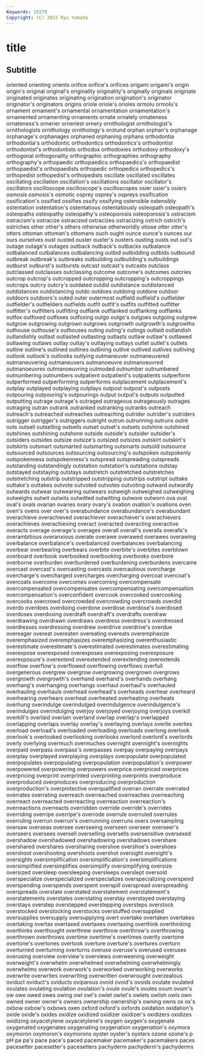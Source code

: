 ```yaml
---
Keywords: 19279
Copyright: (C) 2022 Ryu Yamada
---
```



# title

## Subtitle
oriented orienting orients orifice
orifice's orifices origami origami's origin origin's original original's originality originality's
originally originals originate originated originates originating origination origination's originator originator's
originators origins oriole oriole's orioles ormolu ormolu's ornament ornament's ornamental
ornamentation ornamentation's ornamented ornamenting ornaments ornate ornately ornateness ornateness's ornerier
orneriest ornery ornithologist ornithologist's ornithologists ornithology ornithology's orotund orphan orphan's
orphanage orphanage's orphanages orphaned orphaning orphans orthodontia orthodontia's orthodontic orthodontics
orthodontics's orthodontist orthodontist's orthodontists orthodox orthodoxies orthodoxy orthodoxy's orthogonal orthogonality
orthographic orthographies orthography orthography's orthopaedic orthopaedics orthopaedics's orthopaedist orthopaedist's orthopaedists
orthopedic orthopedics orthopedics's orthopedist orthopedist's orthopedists oscillate oscillated oscillates oscillating
oscillation oscillation's oscillations oscillator oscillator's oscillators oscilloscope oscilloscope's oscilloscopes osier
osier's osiers osmosis osmosis's osmotic osprey osprey's ospreys ossification ossification's
ossified ossifies ossify ossifying ostensible ostensibly ostentation ostentation's ostentatious ostentatiously
osteopath osteopath's osteopaths osteopathy osteopathy's osteoporosis osteoporosis's ostracism ostracism's ostracize
ostracized ostracizes ostracizing ostrich ostrich's ostriches other other's others otherwise
otherworldly otiose otter otter's otters ottoman ottoman's ottomans ouch ought
ounce ounce's ounces our ours ourselves oust ousted ouster ouster's
ousters ousting ousts out out's outage outage's outages outback outback's
outbacks outbalance outbalanced outbalances outbalancing outbid outbidding outbids outbound outbreak
outbreak's outbreaks outbuilding outbuilding's outbuildings outburst outburst's outbursts outcast outcast's
outcasts outclass outclassed outclasses outclassing outcome outcome's outcomes outcries outcrop
outcrop's outcropped outcropping outcropping's outcroppings outcrops outcry outcry's outdated outdid
outdistance outdistanced outdistances outdistancing outdo outdoes outdoing outdone outdoor outdoors
outdoors's outed outer outermost outfield outfield's outfielder outfielder's outfielders outfields
outfit outfit's outfits outfitted outfitter outfitter's outfitters outfitting outflank outflanked
outflanking outflanks outfox outfoxed outfoxes outfoxing outgo outgo's outgoes outgoing
outgrew outgrow outgrowing outgrown outgrows outgrowth outgrowth's outgrowths outhouse outhouse's
outhouses outing outing's outings outlaid outlandish outlandishly outlast outlasted outlasting
outlasts outlaw outlaw's outlawed outlawing outlaws outlay outlay's outlaying outlays
outlet outlet's outlets outline outline's outlined outlines outlining outlive outlived
outlives outliving outlook outlook's outlooks outlying outmaneuver outmaneuvered outmaneuvering outmaneuvers
outmanoeuvre outmanoeuvred outmanoeuvres outmanoeuvring outmoded outnumber outnumbered outnumbering outnumbers outpatient
outpatient's outpatients outperform outperformed outperforming outperforms outplacement outplacement's outplay outplayed
outplaying outplays outpost outpost's outposts outpouring outpouring's outpourings output output's
outputs outputted outputting outrage outrage's outraged outrageous outrageously outrages outraging
outran outrank outranked outranking outranks outreach outreach's outreached outreaches outreaching
outrider outrider's outriders outrigger outrigger's outriggers outright outrun outrunning outruns
outré outs outsell outselling outsells outset outset's outsets outshine outshined
outshines outshining outshone outside outside's outsider outsider's outsiders outsides outsize
outsize's outsized outsizes outskirt outskirt's outskirts outsmart outsmarted outsmarting outsmarts
outsold outsource outsourced outsources outsourcing outsourcing's outspoken outspokenly outspokenness outspokenness's
outspread outspreading outspreads outstanding outstandingly outstation outstation's outstations outstay outstayed
outstaying outstays outstretch outstretched outstretches outstretching outstrip outstripped outstripping outstrips
outstript outtake outtake's outtakes outvote outvoted outvotes outvoting outward outwardly
outwards outwear outwearing outwears outweigh outweighed outweighing outweighs outwit outwits
outwitted outwitting outwore outworn ova oval oval's ovals ovarian ovaries
ovary ovary's ovation ovation's ovations oven oven's ovens over over's
overabundance overabundance's overabundant overachieve overachieved overachiever overachiever's overachievers overachieves overachieving
overact overacted overacting overactive overacts overage overage's overages overall overall's
overalls overalls's overambitious overanxious overate overawe overawed overawes overawing overbalance
overbalance's overbalanced overbalances overbalancing overbear overbearing overbears overbite overbite's overbites
overblown overboard overbook overbooked overbooking overbooks overbore overborne overburden overburdened
overburdening overburdens overcame overcast overcast's overcasting overcasts overcautious overcharge overcharge's
overcharged overcharges overcharging overcoat overcoat's overcoats overcome overcomes overcoming overcompensate
overcompensated overcompensates overcompensating overcompensation overcompensation's overconfident overcook overcooked overcooking overcooks
overcrowd overcrowded overcrowding overcrowds overdid overdo overdoes overdoing overdone overdose
overdose's overdosed overdoses overdosing overdraft overdraft's overdrafts overdraw overdrawing overdrawn
overdraws overdress overdress's overdressed overdresses overdressing overdrew overdrive overdrive's overdue
overeager overeat overeaten overeating overeats overemphasize overemphasized overemphasizes overemphasizing overenthusiastic
overestimate overestimate's overestimated overestimates overestimating overexpose overexposed overexposes overexposing overexposure
overexposure's overextend overextended overextending overextends overflow overflow's overflowed overflowing overflows
overfull overgenerous overgrew overgrow overgrowing overgrown overgrows overgrowth overgrowth's overhand
overhand's overhands overhang overhang's overhanging overhangs overhaul overhaul's overhauled overhauling
overhauls overhead overhead's overheads overhear overheard overhearing overhears overheat overheated
overheating overheats overhung overindulge overindulged overindulgence overindulgence's overindulges overindulging overjoy
overjoyed overjoying overjoys overkill overkill's overlaid overlain overland overlap overlap's
overlapped overlapping overlaps overlay overlay's overlaying overlays overlie overlies overload
overload's overloaded overloading overloads overlong overlook overlook's overlooked overlooking overlooks
overlord overlord's overlords overly overlying overmuch overmuches overnight overnight's overnights
overpaid overpass overpass's overpasses overpay overpaying overpays overplay overplayed overplaying
overplays overpopulate overpopulated overpopulates overpopulating overpopulation overpopulation's overpower overpowered overpowering
overpowers overprice overpriced overprices overpricing overprint overprinted overprinting overprints overproduce
overproduced overproduces overproducing overproduction overproduction's overprotective overqualified overran overrate overrated
overrates overrating overreach overreached overreaches overreaching overreact overreacted overreacting overreaction
overreaction's overreactions overreacts overridden override override's overrides overriding overripe overripe's
overrode overrule overruled overrules overruling overrun overrun's overrunning overruns overs
oversampling oversaw overseas oversee overseeing overseen overseer overseer's overseers oversees
oversell overselling oversells oversensitive oversexed overshadow overshadowed overshadowing overshadows overshare
overshared overshares oversharing overshoe overshoe's overshoes overshoot overshooting overshoots overshot
oversight oversight's oversights oversimplification oversimplification's oversimplifications oversimplified oversimplifies oversimplify oversimplifying
oversize oversized oversleep oversleeping oversleeps overslept oversold overspecialize overspecialized overspecializes
overspecializing overspend overspending overspends overspent overspill overspread overspreading overspreads overstate
overstated overstatement overstatement's overstatements overstates overstating overstay overstayed overstaying overstays
overstep overstepped overstepping oversteps overstock overstocked overstocking overstocks overstuffed oversupplied
oversupplies oversupply oversupplying overt overtake overtaken overtakes overtaking overtax overtaxed
overtaxes overtaxing overthink overthinking overthinks overthought overthrew overthrow overthrow's overthrowing
overthrown overthrows overtime overtime's overtimes overtly overtone overtone's overtones overtook
overture overture's overtures overturn overturned overturning overturns overuse overuse's overused
overuses overusing overview overview's overviews overweening overweight overweight's overwhelm overwhelmed
overwhelming overwhelmingly overwhelms overwork overwork's overworked overworking overworks overwrite overwrites
overwriting overwritten overwrought overzealous oviduct oviduct's oviducts oviparous ovoid ovoid's
ovoids ovulate ovulated ovulates ovulating ovulation ovulation's ovule ovule's ovules
ovum ovum's ow owe owed owes owing owl owl's owlet
owlet's owlets owlish owls own owned owner owner's owners ownership
ownership's owning owns ox ox's oxbow oxbow's oxbows oxen oxford
oxford's oxfords oxidation oxidation's oxide oxide's oxides oxidize oxidized oxidizer
oxidizer's oxidizers oxidizes oxidizing oxyacetylene oxyacetylene's oxygen oxygen's oxygenate oxygenated
oxygenates oxygenating oxygenation oxygenation's oxymora oxymoron oxymoron's oxymorons oyster oyster's
oysters ozone ozone's p pH pa pa's pace pace's paced
pacemaker pacemaker's pacemakers paces pacesetter pacesetter's pacesetters pachyderm pachyderm's pachyderms
